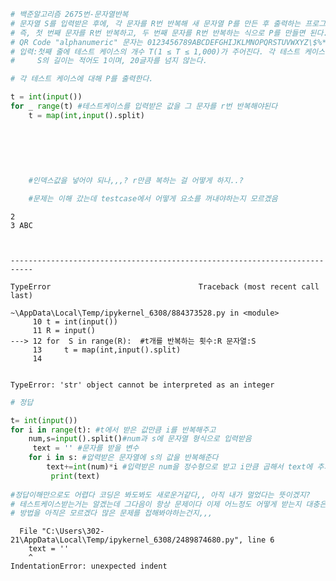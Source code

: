 ```python
# 백준알고리즘 2675번-문자열반복
# 문자열 S를 입력받은 후에, 각 문자를 R번 반복해 새 문자열 P를 만든 후 출력하는 프로그램을 작성하시오.
# 즉, 첫 번째 문자를 R번 반복하고, 두 번째 문자를 R번 반복하는 식으로 P를 만들면 된다. S에는 QR Code "alphanumeric" 문자만 들어있다.
# QR Code "alphanumeric" 문자는 0123456789ABCDEFGHIJKLMNOPQRSTUVWXYZ\$%*+-./: 이다
# 입력:첫째 줄에 테스트 케이스의 개수 T(1 ≤ T ≤ 1,000)가 주어진다. 각 테스트 케이스는 반복 횟수 R(1 ≤ R ≤ 8), 문자열 S가 공백으로 구분되어 주어진다.
#     S의 길이는 적어도 1이며, 20글자를 넘지 않는다.

# 각 테스트 케이스에 대해 P를 출력한다.

t = int(input())
for _ range(t) #테스트케이스를 입력받은 값을 그 문자를 r번 반복해야된다
    t = map(int,input().split)
    
    
    
    
    
    
    #인덱스값을 넣어야 되나,,,? r만큼 복하는 걸 어떻게 하지..?

    #문제는 이해 갔는데 testcase에서 어떻게 요소를 꺼내야하는지 모르겠음


```

    2
    3 ABC
    


    ---------------------------------------------------------------------------

    TypeError                                 Traceback (most recent call last)

    ~\AppData\Local\Temp/ipykernel_6308/884373528.py in <module>
         10 t = int(input())
         11 R = input()
    ---> 12 for  S in range(R):  #t개를 반복하는 횟수:R 문자열:S
         13     t = map(int,input().split)
         14 
    

    TypeError: 'str' object cannot be interpreted as an integer



```python
# 정답

t= int(input())
for i in range(t): #t에서 받은 값만큼 i를 반복해주고
    num,s=input().split()#num과 s에 문자열 형식으로 입력받음
     text = '' #문자를 받을 변수
    for i in s: #압력받은 문자열에 s의 값을 반복해준다
        text+=int(num)*i #입력받은 num을 정수형으로 받고 i만큼 곱해서 text에 추가한다
         print(text)
            
#정답이해만으로도 어렵다 코딩은 봐도봐도 새로운거같다,, 아직 내가 멀었다는 뜻이겠지?
# 테스트케이스받는거는 알겠는데 그다음이 항상 문제이다 이제 어느정도 어떻게 받는지 대충은 알겠는데 상세하게 어떻게 풀어야할지
# 방법을 아직은 모르겠다 많은 문제를 접해봐야하는건지,,, 
```


      File "C:\Users\302-21\AppData\Local\Temp/ipykernel_6308/2489874680.py", line 6
        text = ''
        ^
    IndentationError: unexpected indent
    

